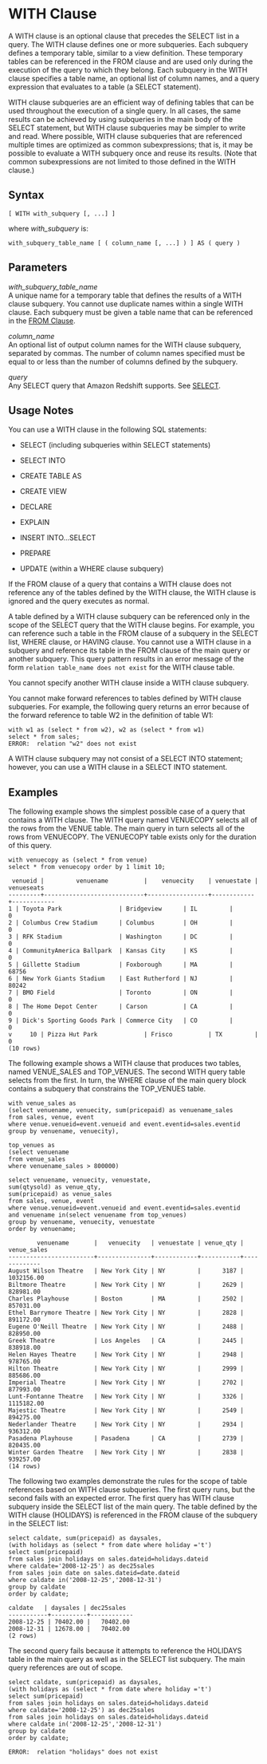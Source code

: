 # WITH Clause<a name="r_WITH_clause"></a>

A WITH clause is an optional clause that precedes the SELECT list in a query\. The WITH clause defines one or more subqueries\. Each subquery defines a temporary table, similar to a view definition\. These temporary tables can be referenced in the FROM clause and are used only during the execution of the query to which they belong\. Each subquery in the WITH clause specifies a table name, an optional list of column names, and a query expression that evaluates to a table \(a SELECT statement\)\. 

WITH clause subqueries are an efficient way of defining tables that can be used throughout the execution of a single query\. In all cases, the same results can be achieved by using subqueries in the main body of the SELECT statement, but WITH clause subqueries may be simpler to write and read\. Where possible, WITH clause subqueries that are referenced multiple times are optimized as common subexpressions; that is, it may be possible to evaluate a WITH subquery once and reuse its results\. \(Note that common subexpressions are not limited to those defined in the WITH clause\.\)

## Syntax<a name="r_WITH_clause-synopsis"></a>

```
[ WITH with_subquery [, ...] ]
```

where *with\_subquery* is: 

```
with_subquery_table_name [ ( column_name [, ...] ) ] AS ( query )
```

## Parameters<a name="r_WITH_clause-parameters"></a>

 *with\_subquery\_table\_name*   
A unique name for a temporary table that defines the results of a WITH clause subquery\. You cannot use duplicate names within a single WITH clause\. Each subquery must be given a table name that can be referenced in the [FROM Clause](r_FROM_clause30.md)\.

 *column\_name*   
 An optional list of output column names for the WITH clause subquery, separated by commas\. The number of column names specified must be equal to or less than the number of columns defined by the subquery\. 

 *query*   
 Any SELECT query that Amazon Redshift supports\. See [SELECT](r_SELECT_synopsis.md)\. 

## Usage Notes<a name="r_WITH_clause-usage-notes"></a>

You can use a WITH clause in the following SQL statements: 

+ SELECT \(including subqueries within SELECT statements\)

+ SELECT INTO

+ CREATE TABLE AS

+ CREATE VIEW

+ DECLARE

+ EXPLAIN

+ INSERT INTO\.\.\.SELECT 

+ PREPARE

+ UPDATE \(within a WHERE clause subquery\)

If the FROM clause of a query that contains a WITH clause does not reference any of the tables defined by the WITH clause, the WITH clause is ignored and the query executes as normal\.

A table defined by a WITH clause subquery can be referenced only in the scope of the SELECT query that the WITH clause begins\. For example, you can reference such a table in the FROM clause of a subquery in the SELECT list, WHERE clause, or HAVING clause\. You cannot use a WITH clause in a subquery and reference its table in the FROM clause of the main query or another subquery\. This query pattern results in an error message of the form `relation table_name does not exist` for the WITH clause table\.

You cannot specify another WITH clause inside a WITH clause subquery\.

You cannot make forward references to tables defined by WITH clause subqueries\. For example, the following query returns an error because of the forward reference to table W2 in the definition of table W1: 

```
with w1 as (select * from w2), w2 as (select * from w1)
select * from sales;
ERROR:  relation "w2" does not exist
```

A WITH clause subquery may not consist of a SELECT INTO statement; however, you can use a WITH clause in a SELECT INTO statement\.

## Examples<a name="r_WITH_clause-examples"></a>

The following example shows the simplest possible case of a query that contains a WITH clause\. The WITH query named VENUECOPY selects all of the rows from the VENUE table\. The main query in turn selects all of the rows from VENUECOPY\. The VENUECOPY table exists only for the duration of this query\. 

```
with venuecopy as (select * from venue)
select * from venuecopy order by 1 limit 10;
```

```
 venueid |         venuename          |    venuecity    | venuestate | venueseats
---------+----------------------------+-----------------+------------+------------
1 | Toyota Park                | Bridgeview      | IL         |          0
2 | Columbus Crew Stadium      | Columbus        | OH         |          0
3 | RFK Stadium                | Washington      | DC         |          0
4 | CommunityAmerica Ballpark  | Kansas City     | KS         |          0
5 | Gillette Stadium           | Foxborough      | MA         |      68756
6 | New York Giants Stadium    | East Rutherford | NJ         |      80242
7 | BMO Field                  | Toronto         | ON         |          0
8 | The Home Depot Center      | Carson          | CA         |          0
9 | Dick's Sporting Goods Park | Commerce City   | CO         |          0
v     10 | Pizza Hut Park             | Frisco          | TX         |          0
(10 rows)
```

The following example shows a WITH clause that produces two tables, named VENUE\_SALES and TOP\_VENUES\. The second WITH query table selects from the first\. In turn, the WHERE clause of the main query block contains a subquery that constrains the TOP\_VENUES table\. 

```
with venue_sales as 
(select venuename, venuecity, sum(pricepaid) as venuename_sales
from sales, venue, event
where venue.venueid=event.venueid and event.eventid=sales.eventid
group by venuename, venuecity),

top_venues as
(select venuename
from venue_sales
where venuename_sales > 800000)

select venuename, venuecity, venuestate,
sum(qtysold) as venue_qty,
sum(pricepaid) as venue_sales
from sales, venue, event
where venue.venueid=event.venueid and event.eventid=sales.eventid
and venuename in(select venuename from top_venues)
group by venuename, venuecity, venuestate
order by venuename;
```

```
        venuename       |   venuecity   | venuestate | venue_qty | venue_sales
------------------------+---------------+------------+-----------+-------------
August Wilson Theatre   | New York City | NY         |      3187 |  1032156.00
Biltmore Theatre        | New York City | NY         |      2629 |   828981.00
Charles Playhouse       | Boston        | MA         |      2502 |   857031.00
Ethel Barrymore Theatre | New York City | NY         |      2828 |   891172.00
Eugene O'Neill Theatre  | New York City | NY         |      2488 |   828950.00
Greek Theatre           | Los Angeles   | CA         |      2445 |   838918.00
Helen Hayes Theatre     | New York City | NY         |      2948 |   978765.00
Hilton Theatre          | New York City | NY         |      2999 |   885686.00
Imperial Theatre        | New York City | NY         |      2702 |   877993.00
Lunt-Fontanne Theatre   | New York City | NY         |      3326 |  1115182.00
Majestic Theatre        | New York City | NY         |      2549 |   894275.00
Nederlander Theatre     | New York City | NY         |      2934 |   936312.00
Pasadena Playhouse      | Pasadena      | CA         |      2739 |   820435.00
Winter Garden Theatre   | New York City | NY         |      2838 |   939257.00
(14 rows)
```

The following two examples demonstrate the rules for the scope of table references based on WITH clause subqueries\. The first query runs, but the second fails with an expected error\. The first query has WITH clause subquery inside the SELECT list of the main query\. The table defined by the WITH clause \(HOLIDAYS\) is referenced in the FROM clause of the subquery in the SELECT list: 

```
select caldate, sum(pricepaid) as daysales,
(with holidays as (select * from date where holiday ='t')
select sum(pricepaid)
from sales join holidays on sales.dateid=holidays.dateid
where caldate='2008-12-25') as dec25sales
from sales join date on sales.dateid=date.dateid
where caldate in('2008-12-25','2008-12-31')
group by caldate
order by caldate;

caldate   | daysales | dec25sales
-----------+----------+------------
2008-12-25 | 70402.00 |   70402.00
2008-12-31 | 12678.00 |   70402.00
(2 rows)
```

The second query fails because it attempts to reference the HOLIDAYS table in the main query as well as in the SELECT list subquery\. The main query references are out of scope\. 

```
select caldate, sum(pricepaid) as daysales,
(with holidays as (select * from date where holiday ='t')
select sum(pricepaid)
from sales join holidays on sales.dateid=holidays.dateid
where caldate='2008-12-25') as dec25sales
from sales join holidays on sales.dateid=holidays.dateid
where caldate in('2008-12-25','2008-12-31')
group by caldate
order by caldate;

ERROR:  relation "holidays" does not exist
```